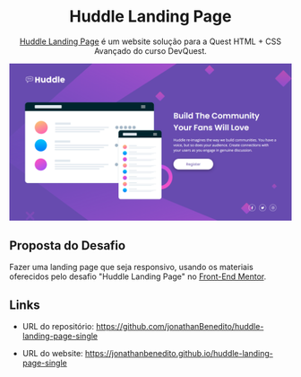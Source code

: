 <h1 align="center">
  Huddle Landing Page
</h1>
<p align="center">
  <a href="https://jonathanbenedito.github.io/workshop-ntf-card" target="_blank">Huddle Landing Page</a> é um website solução  para a Quest HTML + CSS Avançado do curso DevQuest.
</p>

![demo](design/desktop-design.png)

## Proposta do Desafio

Fazer uma landing page que seja responsivo, usando os materiais oferecidos pelo desafio "Huddle Landing Page" no <a href="https://www.frontendmentor.io/challenges/huddle-landing-page-with-a-single-introductory-section-B_2Wvxgi0">Front-End Mentor</a>.

## Links

- URL do repositório: <a href="https://github.com/jonathanBenedito/huddle-landing-page-single" target="_blank">https://github.com/jonathanBenedito/huddle-landing-page-single</a>

- URL do website: <a href="https://jonathanbenedito.github.io/huddle-landing-page-single" target="_blank">https://jonathanbenedito.github.io/huddle-landing-page-single</a>

